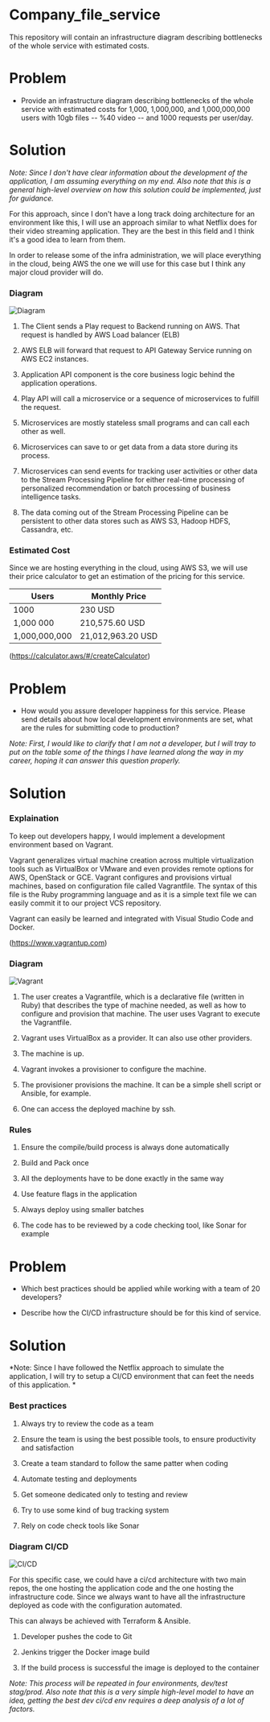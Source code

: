 # Company_file_service
This repository will contain an infrastructure diagram describing bottlenecks of the whole service with estimated costs.

# Problem
- Provide an infrastructure diagram describing bottlenecks of the whole service with estimated costs for 1,000, 1,000,000, and 1,000,000,000 users with 10gb files -- %40 video -- and 1000 requests per user/day.

# Solution
*Note: Since I don't have clear information about the development of the application, I am assuming everything on my end. Also note that this is a general high-level overview on how this solution could be implemented, just for guidance.*

For this approach, since I don't have a long track doing architecture for an environment like this, I will use an approach similar to what Netflix does for their video streaming application. They are the best in this field and I think it's a good idea to learn from them.

In order to release some of the infra administration, we will place everything in the cloud, being AWS the one we will use for this case but I think any major cloud provider will do.

### Diagram

![Diagram](infrastructure.jpg)

1. The Client sends a Play request to Backend running on AWS. That request is handled by AWS Load balancer (ELB)

2. AWS ELB will forward that request to API Gateway Service running on AWS EC2 instances. 

3. Application API component is the core business logic behind the application operations.

4. Play API will call a microservice or a sequence of microservices to fulfill the request.

5. Microservices are mostly stateless small programs and can call each other as well.

6. Microservices can save to or get data from a data store during its process.

7. Microservices can send events for tracking user activities or other data to the Stream Processing Pipeline for either real-time processing of personalized recommendation or batch processing of business intelligence tasks.

8. The data coming out of the Stream Processing Pipeline can be persistent to other data stores such as AWS S3, Hadoop HDFS, Cassandra, etc.


### Estimated Cost

Since we are hosting everything in the cloud, using AWS S3, we will use their price calculator to get an estimation of the pricing for this service.

Users         | Monthly Price     |
------------- | ------------------|
1000          | 230 USD           |
1,000 000     | 210,575.60 USD    |
1,000,000,000 | 21,012,963.20 USD |

(https://calculator.aws/#/createCalculator)


# Problem
- How would you assure developer happiness for this service. Please send details about how local development environments are set, what are the rules for submitting code to
production?

*Note: First, I would like to clarify that I am not a developer, but I will tray to put on the table some of the things I have learned along the way in my career, hoping it can answer this question properly.*

# Solution

### Explaination
To keep out developers happy, I would implement a development environment based on Vagrant.

Vagrant generalizes virtual machine creation across multiple virtualization tools such as VirtualBox or VMware and even provides remote options for AWS, OpenStack or GCE. Vagrant configures and provisions virtual machines, based on configuration file called Vagrantfile. The syntax of this file is the Ruby programming language and as it is a simple text file we can easily commit it to our project VCS repository. 

Vagrant can easily be learned and integrated with Visual Studio Code and Docker.

(https://www.vagrantup.com)

### Diagram

![Vagrant](vagrant.png)

1. The user creates a Vagrantfile, which is a declarative file (written in Ruby) that describes the type of machine needed, as well as how to configure and provision that machine. The user uses Vagrant to execute the Vagrantfile.

2. Vagrant uses VirtualBox as a provider. It can also use other providers.

3. The machine is up.

4. Vagrant invokes a provisioner to configure the machine.

5. The provisioner provisions the machine. It can be a simple shell script or Ansible, for example.

6. One can access the deployed machine by ssh.

### Rules

1. Ensure the compile/build process is always done automatically 

2. Build and Pack once

3. All the deployments have to be done exactly in the same way

4. Use feature flags in the application

5. Always deploy using smaller batches

6. The code has to be reviewed by a code checking tool, like Sonar for example

# Problem
- Which best practices should be applied while working with a team of 20 developers?

- Describe how the CI/CD infrastructure should be for this kind of service.

# Solution
*Note: Since I have followed the Netflix approach to simulate the application, I will try to setup a CI/CD environment that can feet the needs of this application. *

### Best practices

1. Always try to review the code as a team

2. Ensure the team is using the best possible tools, to ensure productivity and satisfaction

3. Create a team standard to follow the same patter when coding

4. Automate testing and deployments

5. Get someone dedicated only to testing and review

6. Try to use some kind of bug tracking system

7. Rely on code check tools like Sonar

### Diagram CI/CD

![CI/CD](ci_cd.png)

For this specific case, we could have a ci/cd architecture with two main repos, the one hosting the application code and the one hosting the infrastructure code. Since we always want to have all the infrastructure deployed as code with the configuration automated. 

This can always be achieved with Terraform & Ansible.

1. Developer pushes the code to Git

2. Jenkins trigger the Docker image build

3. If the build process is successful the image is deployed to the container

*Note: This process will be repeated in four environments, dev/test stag/prod. 
Also note that this is a very simple high-level model to have an idea, getting the best dev ci/cd env
requires a deep analysis of a lot of factors.*




